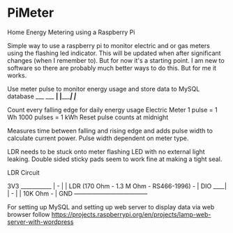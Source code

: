 # PiMeter
Home Energy Metering using a Raspberry Pi 


Simple way to use a raspberry pi to monitor electric and or gas meters using the flashing led indicator. 
This will be updated when after significant changes (when I remember to). But for now it's a starting point. I am new to software so there are probably much better ways to do this. But for me it works.  

Use meter pulse to monitor energy usage and store
data to MySQL database
     ___          ___
  __|   |________|   |___

Count every falling edge for daily energy usage
Electric Meter
1 pulse = 1 Wh
1000 pulses = 1 kWh
Reset pulse counts at midnight

Measures time between falling and rising edge and adds pulse width to calculate current power. Pulse width dependent
on meter type.

LDR needs to be stuck onto meter flashing LED with no external light leaking. Double sided sticky pads seem to work fine at making a tight seal.  
 
LDR Circuit

 3V3 ___________
         | 
         -
        | |  LDR (170 Ohm - 1.3 M Ohm - RS466-1996)
         -
         |
 DIO ____|
         |
         -
        | |  10K Ohm
         -
         | 
GND ————————————

For setting up MySQL and setting up web server to display data via web browser follow 
https://projects.raspberrypi.org/en/projects/lamp-web-server-with-wordpress
